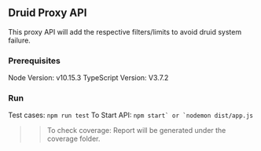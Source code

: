 ## Druid Proxy API
This proxy API will add the respective filters/limits to avoid druid system failure.

### Prerequisites 
Node Version: v10.15.3
TypeScript Version: V3.7.2

### Run
Test cases:  ```npm run test```
To Start API: ```npm start` or `nodemon dist/app.js```

>> To check coverage: Report will be generated under the coverage folder.

